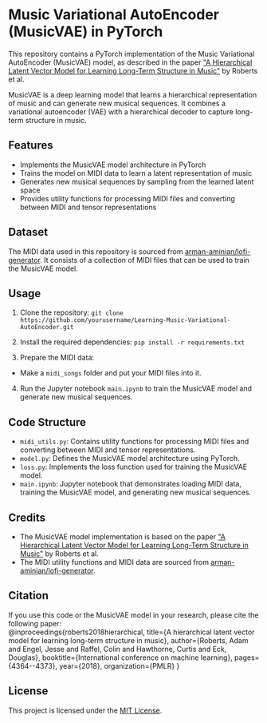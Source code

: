 # Music Variational AutoEncoder (MusicVAE) in PyTorch

This repository contains a PyTorch implementation of the Music Variational AutoEncoder (MusicVAE) model, as described in the paper ["A Hierarchical Latent Vector Model for Learning Long-Term Structure in Music"](https://arxiv.org/abs/1803.05428) by Roberts et al.

MusicVAE is a deep learning model that learns a hierarchical representation of music and can generate new musical sequences. It combines a variational autoencoder (VAE) with a hierarchical decoder to capture long-term structure in music.

## Features

- Implements the MusicVAE model architecture in PyTorch
- Trains the model on MIDI data to learn a latent representation of music
- Generates new musical sequences by sampling from the learned latent space
- Provides utility functions for processing MIDI files and converting between MIDI and tensor representations

## Dataset

The MIDI data used in this repository is sourced from [arman-aminian/lofi-generator](https://github.com/arman-aminian/lofi-generator). It consists of a collection of MIDI files that can be used to train the MusicVAE model.

## Usage

1. Clone the repository: ```git clone https://github.com/yourusername/Learning-Music-Variational-AutoEncoder.git```

2. Install the required dependencies: ```pip install -r requirements.txt```

3. Prepare the MIDI data:
- Make a `midi_songs` folder and put your MIDI files into it.

4. Run the Jupyter notebook `main.ipynb` to train the MusicVAE model and generate new musical sequences.

## Code Structure

- `midi_utils.py`: Contains utility functions for processing MIDI files and converting between MIDI and tensor representations.
- `model.py`: Defines the MusicVAE model architecture using PyTorch.
- `loss.py`: Implements the loss function used for training the MusicVAE model.
- `main.ipynb`: Jupyter notebook that demonstrates loading MIDI data, training the MusicVAE model, and generating new musical sequences.

## Credits

- The MusicVAE model implementation is based on the paper ["A Hierarchical Latent Vector Model for Learning Long-Term Structure in Music"](https://arxiv.org/abs/1803.05428) by Roberts et al.
- The MIDI utility functions and MIDI data are sourced from [arman-aminian/lofi-generator](https://github.com/arman-aminian/lofi-generator).

## Citation

If you use this code or the MusicVAE model in your research, please cite the following paper:  
@inproceedings{roberts2018hierarchical,
title={A hierarchical latent vector model for learning long-term structure in music},
author={Roberts, Adam and Engel, Jesse and Raffel, Colin and Hawthorne, Curtis and Eck, Douglas},
booktitle={International conference on machine learning},
pages={4364--4373},
year={2018},
organization={PMLR}
}

## License

This project is licensed under the [MIT License](LICENSE).
